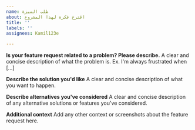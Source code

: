 ```yaml
---
name: طلب الميزة
about: اقترح فكرة لهذا المشروع
title: ''
labels: ''
assignees: Kamil123e

---
```


**Is your feature request related to a problem? Please describe.**
A clear and concise description of what the problem is. Ex. I'm always frustrated when [...]

**Describe the solution you'd like**
A clear and concise description of what you want to happen.

**Describe alternatives you've considered**
A clear and concise description of any alternative solutions or features you've considered.

**Additional context**
Add any other context or screenshots about the feature request here.
